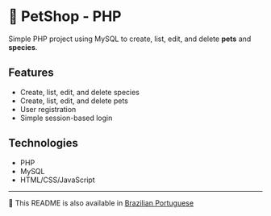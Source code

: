 # 🐶 PetShop - PHP

Simple PHP project using MySQL to create, list, edit, and delete **pets** and **species**.

## Features

- Create, list, edit, and delete species
- Create, list, edit, and delete pets
- User registration
- Simple session-based login

## Technologies

- PHP
- MySQL
- HTML/CSS/JavaScript

---

🔁 This README is also available in [Brazilian Portuguese](README-pt.md)
